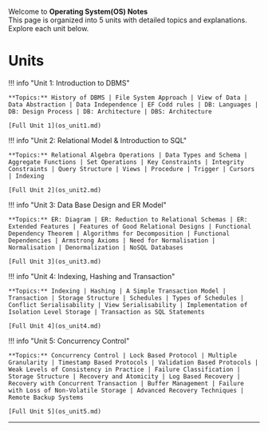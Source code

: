Welcome to  **Operating System(OS) Notes**  
This page is organized into 5 units with detailed topics and explanations. Explore each unit below.  

# Units

!!! info "Unit 1: Introduction to DBMS"

    **Topics:** History of DBMS | File System Approach | View of Data | Data Abstraction | Data Independence | EF Codd rules | DB: Languages | DB: Design Process | DB: Architecture | DBS: Architecture

    [Full Unit 1](os_unit1.md)


!!! info "Unit 2: Relational Model & Introduction to SQL"

    **Topics:** Relational Algebra Operations | Data Types and Schema | Aggregate Functions | Set Operations | Key Constraints | Integrity Constraints | Query Structure | Views | Procedure | Trigger | Cursors | Indexing

    [Full Unit 2](os_unit2.md)


!!! info "Unit 3: Data Base Design and ER Model"

    **Topics:** ER: Diagram | ER: Reduction to Relational Schemas | ER: Extended Features | Features of Good Relational Designs | Functional Dependency Theorem | Algorithms for Decomposition | Functional Dependencies | Armstrong Axioms | Need for Normalisation | Normalisation | Denormalization | NoSQL Databases

    [Full Unit 3](os_unit3.md)


!!! info "Unit 4: Indexing, Hashing and Transaction"

    **Topics:** Indexing | Hashing | A Simple Transaction Model | Transaction | Storage Structure | Schedules | Types of Schedules | Conflict Serialisability | View Serialisability | Implementation of Isolation Level Storage | Transaction as SQL Statements

    [Full Unit 4](os_unit4.md)

!!! info "Unit 5: Concurrency Control"

    **Topics:** Concurrency Control | Lock Based Protocol | Multiple Granularity | Timestamp Based Protocols | Validation Based Protocols | Weak Levels of Consistency in Practice | Failure Classification | Storage Structure | Recovery and Atomicity | Log Based Recovery | Recovery with Concurrent Transaction | Buffer Management | Failure with Loss of Non-Volatile Storage | Advanced Recovery Techniques | Remote Backup Systems

    [Full Unit 5](os_unit5.md)


---